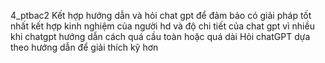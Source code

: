 
4_ptbac2
Kết hợp hướng dẫn và hỏi chat gpt để đảm bảo có giải pháp tốt nhất kết hợp kinh nghiệm của
người hd và độ chi tiết của chat gpt vì nhiều khi chatgpt hướng dẫn cách quá cầu toàn hoặc
quá dài
Hỏi chatGPT dựa theo hướng dẫn để giải thích kỹ hơn